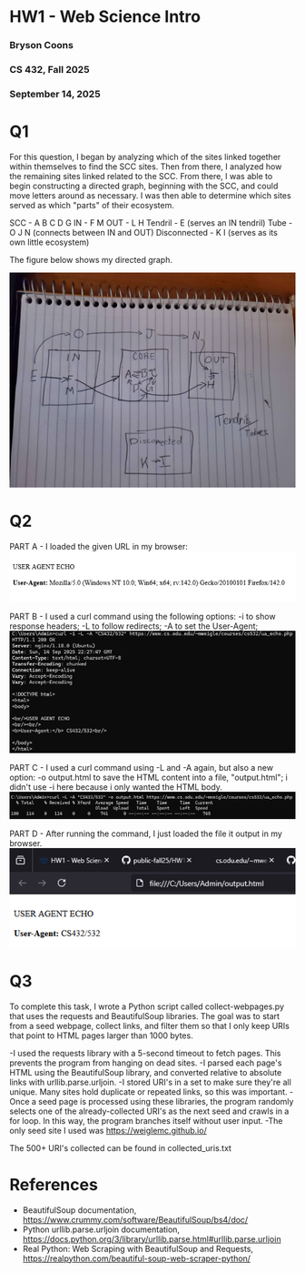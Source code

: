 # HW1 - Web Science Intro
### Bryson Coons
### CS 432, Fall 2025
### September 14, 2025

# Q1
For this question, I began by analyzing which of the sites linked together within themselves to find the SCC sites. Then from there, I analyzed how the remaining sites linked related to the SCC. From there, I was able to begin constructing a directed graph, beginning with the SCC, and could move letters around as necessary. I was then able to determine which sites served as which "parts" of their ecosystem.

SCC - A B C D G
IN - F M
OUT - L H
Tendril - E (serves an IN tendril)
Tube - O J N (connects between IN and OUT)
Disconnected - K I (serves as its own little ecosystem)

The figure below shows my directed graph.

![Q1 Directed Graph](20250914_180019.jpg)

# Q2
PART A - I loaded the given URL in my browser:
![Image](image.png)

PART B - I used a curl command using the following options:
-i to show response headers; 
-L to follow redirects; 
-A to set the User-Agent; 
![Image](image2.png)

PART C - I used a curl command using -L and -A again, but also a new option:
-o output.html to save the HTML content into a file, "output.html"; 
i didn't use -i here because i only wanted the HTML body.
![image](image3.png)

PART D - After running the command, I just loaded the file it output in my browser.
![image](image4.png)

# Q3

To complete this task, I wrote a Python script called collect-webpages.py that uses the requests and BeautifulSoup libraries. The goal was to start from a seed webpage, collect links, and filter them so that I only keep URIs that point to HTML pages larger than 1000 bytes.

-I used the requests library with a 5-second timeout to fetch pages. This prevents the program from hanging on dead sites.
-I parsed each page's HTML using the BeautifulSoup library, and converted relative to absolute links with urllib.parse.urljoin.
-I stored URI's in a set to make sure they're all unique. Many sites hold duplicate or repeated links, so this was important.
-Once a seed page is processed using these libraries, the program randomly selects one of the already-collected URI's as the next seed and crawls in a for loop. In this way, the program branches itself without user input.
-The only seed site I used was https://weiglemc.github.io/

The 500+ URI's collected can be found in collected_uris.txt

# References

* BeautifulSoup documentation, <https://www.crummy.com/software/BeautifulSoup/bs4/doc/>
* Python urllib.parse.urljoin documentation, <https://docs.python.org/3/library/urllib.parse.html#urllib.parse.urljoin>
* Real Python: Web Scraping with BeautifulSoup and Requests, <https://realpython.com/beautiful-soup-web-scraper-python/>

